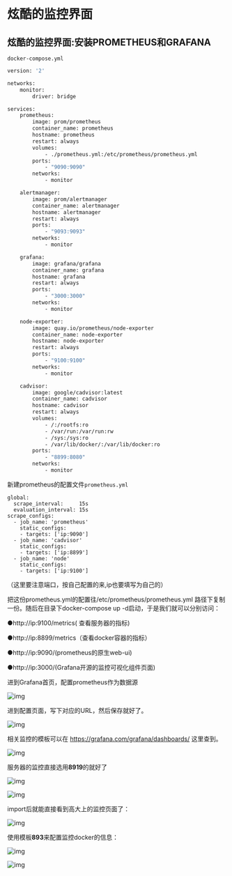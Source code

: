 # 炫酷的监控界面

## 炫酷的监控界面:安装PROMETHEUS和GRAFANA

`docker-compose.yml`

```dockerfile
version: '2'

networks:
    monitor:
        driver: bridge

services:
    prometheus:
        image: prom/prometheus
        container_name: prometheus
        hostname: prometheus
        restart: always
        volumes:
            - ./prometheus.yml:/etc/prometheus/prometheus.yml
        ports:
            - "9090:9090"
        networks:
            - monitor

    alertmanager:
        image: prom/alertmanager
        container_name: alertmanager
        hostname: alertmanager
        restart: always
        ports:
            - "9093:9093"
        networks:
            - monitor

    grafana:
        image: grafana/grafana
        container_name: grafana
        hostname: grafana
        restart: always
        ports:
            - "3000:3000"
        networks:
            - monitor

    node-exporter:
        image: quay.io/prometheus/node-exporter
        container_name: node-exporter
        hostname: node-exporter
        restart: always
        ports:
            - "9100:9100"
        networks:
            - monitor

    cadvisor:
        image: google/cadvisor:latest
        container_name: cadvisor
        hostname: cadvisor
        restart: always
        volumes:
            - /:/rootfs:ro
            - /var/run:/var/run:rw
            - /sys:/sys:ro
            - /var/lib/docker/:/var/lib/docker:ro
        ports:
            - "8899:8080"
        networks:
            - monitor
```

新建prometheus的配置文件`prometheus.yml`

```
global:
  scrape_interval:     15s
  evaluation_interval: 15s
scrape_configs:
  - job_name: 'prometheus'
    static_configs:
    - targets: ['ip:9090']  
  - job_name: 'cadvisor'
    static_configs:
    - targets: ['ip:8899']  
  - job_name: 'node'
    static_configs:
    - targets: ['ip:9100']
```

（这里要注意端口，按自己配置的来,ip也要填写为自己的）

把这份prometheus.yml的配置往/etc/prometheus/prometheus.yml 路径下复制一份。随后在目录下docker-compose up -d启动，于是我们就可以分别访问：

●http://ip:9100/metrics( 查看服务器的指标)

●http://ip:8899/metrics（查看docker容器的指标）

●http://ip:9090/(prometheus的原生web-ui)

●http://ip:3000/(Grafana开源的监控可视化组件页面)

进到Grafana首页，配置prometheus作为数据源

![img](https://ericcoder-oss.oss-cn-hangzhou.aliyuncs.com/markdown_images/1649397907474-ce924cf6-c84f-4e5a-9045-0cd6a8330cf7.jpeg)



进到配置页面，写下对应的URL，然后保存就好了。



![img](https://ericcoder-oss.oss-cn-hangzhou.aliyuncs.com/markdown_images/1649397911594-d89b08c9-00e7-4e71-8909-af58fc501e48.jpeg)



相关监控的模板可以在 https://grafana.com/grafana/dashboards/ 这里查到。



![img](https://ericcoder-oss.oss-cn-hangzhou.aliyuncs.com/markdown_images/1649397916124-6b2a05a2-d59f-4fb4-bf0c-6fb39bab13af.jpeg)



服务器的监控直接选用**8919**的就好了



![img](https://ericcoder-oss.oss-cn-hangzhou.aliyuncs.com/markdown_images/1649397920489-10839045-d582-4acd-810f-8aec483c99ed.jpeg)



![img](https://ericcoder-oss.oss-cn-hangzhou.aliyuncs.com/markdown_images/1649397925152-30e1781f-c601-4170-8076-05bb3a10ba09.jpeg)



import后就能直接看到高大上的监控页面了：



![img](https://ericcoder-oss.oss-cn-hangzhou.aliyuncs.com/markdown_images/1649397930129-f2da9c4b-14a9-4638-a913-fe8a104d19c8.jpeg)



使用模板**893**来配置监控docker的信息：



![img](https://ericcoder-oss.oss-cn-hangzhou.aliyuncs.com/markdown_images/1649397939031-37d000fa-3e26-41eb-bfac-734af6823bd0.jpeg)



![img](https://ericcoder-oss.oss-cn-hangzhou.aliyuncs.com/markdown_images/1649397944329-7b496ff6-3e20-4823-b5e7-3e8dc301b5f0.jpeg)

